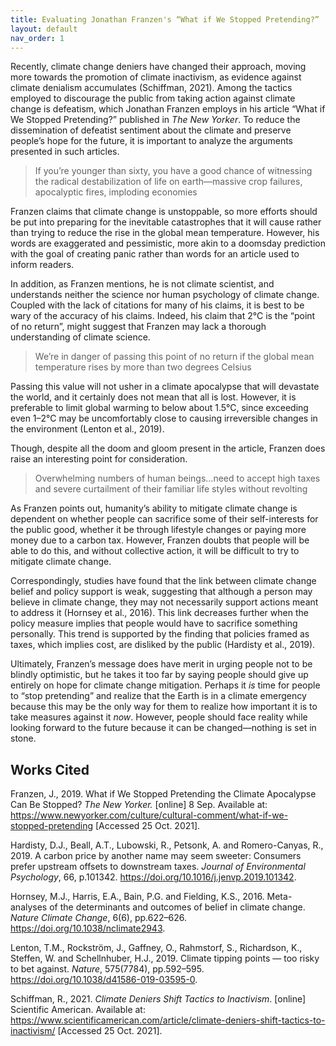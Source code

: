 ```yaml
---
title: Evaluating Jonathan Franzen's “What if We Stopped Pretending?”
layout: default
nav_order: 1
---
```


Recently, climate change deniers have changed their approach, moving more towards the promotion of climate inactivism, as evidence against climate denialism accumulates (Schiffman, 2021). Among the tactics employed to discourage the public from taking action against climate change is defeatism, which Jonathan Franzen employs in his article “What if We Stopped Pretending?” published in *The New Yorker*. To reduce the dissemination of defeatist sentiment about the climate and preserve people’s hope for the future, it is important to analyze the arguments presented in such articles.

> If you’re younger than sixty, you have a good chance of witnessing the radical destabilization of life on earth—massive crop failures, apocalyptic fires, 
> imploding economies

Franzen claims that climate change is unstoppable, so more efforts should be put into preparing for the inevitable catastrophes that it will cause rather than trying to reduce the rise in the global mean temperature. However, his words are exaggerated and pessimistic, more akin to a doomsday prediction with the goal of creating panic rather than words for an article used to inform readers.

In addition, as Franzen mentions, he is not climate scientist, and understands neither the science nor human psychology of climate change. Coupled with the lack of citations for many of his claims, it is best to be wary of the accuracy of his claims. Indeed, his claim that 2°C is the “point of no return”, might suggest that Franzen may lack a thorough understanding of climate science.

> We’re in danger of passing this point of no return if the global mean temperature rises by more than two degrees Celsius

Passing this value will not usher in a climate apocalypse that will devastate the world, and it certainly does not mean that all is lost. However, it is preferable to limit global warming to below about 1.5°C, since exceeding even 1–2°C may be uncomfortably close to causing irreversible changes in the environment (Lenton et al., 2019).

Though, despite all the doom and gloom present in the article, Franzen does raise an interesting point for consideration. 

> Overwhelming numbers of human beings...need to accept high taxes and severe curtailment of their familiar life styles without revolting 

As Franzen points out, humanity’s ability to mitigate climate change is dependent on whether people can sacrifice some of their self-interests for the public good, whether it be through lifestyle changes or paying more money due to a carbon tax. However, Franzen doubts that people will be able to do this, and without collective action, it will be difficult to try to mitigate climate change.

Correspondingly, studies have found that the link between climate change belief and policy support is weak, suggesting that although a person may believe in climate change, they may not necessarily support actions meant to address it (Hornsey et al., 2016). This link decreases further when the policy measure implies that people would have to sacrifice something personally. This trend is supported by the finding that policies framed as taxes, which implies cost, are disliked by the public (Hardisty et al., 2019). 

Ultimately, Franzen’s message does have merit in urging people not to be blindly optimistic, but he takes it too far by saying people should give up entirely on hope for climate change mitigation. Perhaps it *is* time for people to “stop pretending” and realize that the Earth is in a climate emergency because this may be the only way for them to realize how important it is to take measures against it *now*. However, people should face reality while looking forward to the future because it can be changed—nothing is set in stone.

## Works Cited
Franzen, J., 2019. What if We Stopped Pretending the Climate Apocalypse Can Be Stopped? *The New Yorker.* [online] 8 Sep. Available at: https://www.newyorker.com/culture/cultural-comment/what-if-we-stopped-pretending [Accessed 25 Oct. 2021].

Hardisty, D.J., Beall, A.T., Lubowski, R., Petsonk, A. and Romero-Canyas, R., 2019. A carbon price by another name may seem sweeter: Consumers prefer upstream offsets to downstream taxes. *Journal of Environmental Psychology*, 66, p.101342. https://doi.org/10.1016/j.jenvp.2019.101342.

Hornsey, M.J., Harris, E.A., Bain, P.G. and Fielding, K.S., 2016. Meta-analyses of the determinants and outcomes of belief in climate change. *Nature Climate Change*, 6(6), pp.622–626. https://doi.org/10.1038/nclimate2943.

Lenton, T.M., Rockström, J., Gaffney, O., Rahmstorf, S., Richardson, K., Steffen, W. and Schellnhuber, H.J., 2019. Climate tipping points — too risky to bet against. *Nature*, 575(7784), pp.592–595. https://doi.org/10.1038/d41586-019-03595-0.

Schiffman, R., 2021. *Climate Deniers Shift Tactics to Inactivism*. [online] Scientific American. Available at: https://www.scientificamerican.com/article/climate-deniers-shift-tactics-to-inactivism/ [Accessed 25 Oct. 2021].
